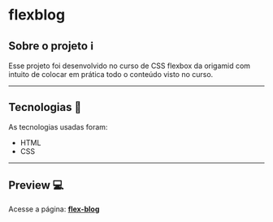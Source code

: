 # flexblog

## Sobre o projeto :information_source:

Esse projeto foi desenvolvido no curso de CSS flexbox da origamid com intuito de 
colocar em prática todo o conteúdo visto no curso.

---

## Tecnologias :wrench:

As tecnologias usadas foram:

- HTML
- CSS 

---

## Preview :computer:

Acesse a página: [**flex-blog**](https://mateus-sousa23.github.io/flexblog/)


